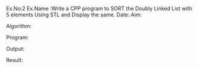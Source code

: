Ex.No:2
Ex.Name :Write a CPP program to SORT the Doubly Linked List with 5 elements Using STL and Display the same.
Date:
Aim:


Algorithm:





Program:



Output:



Result:

